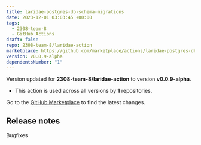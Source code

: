 ```yaml
---
title: laridae-postgres-db-schema-migrations
date: 2023-12-01 03:03:45 +00:00
tags:
  - 2308-team-8
  - GitHub Actions
draft: false
repo: 2308-team-8/laridae-action
marketplace: https://github.com/marketplace/actions/laridae-postgres-db-schema-migrations
version: v0.0.9-alpha
dependentsNumber: "1"
---
```



Version updated for **2308-team-8/laridae-action** to version **v0.0.9-alpha**.
- This action is used across all versions by **1** repositories.

Go to the [GitHub Marketplace](https://github.com/marketplace/actions/laridae-postgres-db-schema-migrations) to find the latest changes.

## Release notes

Bugfixes
